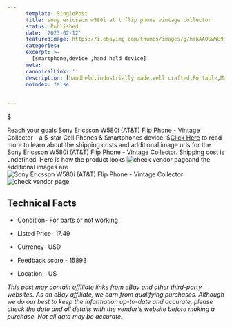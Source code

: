 ```yaml
---
      template: SinglePost
      title: sony ericsson w580i at t flip phone vintage collector
      status: Published
      date: '2023-02-12'
      featuredImage: https://i.ebayimg.com/thumbs/images/g/hYkAAOSwWU9i6VZF/s-l225.jpg
      categories: 
      excerpt: >-
        [smartphone,device ,hand held device]
      meta:
      canonicalLink: ''
      description: [handheld,industrially made,well crafted,Portable,Mobile,Compact,Convenient,Lightweight,Maneuverable,Man-portable,Miniature,Carriable,Hand-held,Light,Holdable,Transportable,Mobile device,Pocket-sized,On-the-go,Wireless,Cordless,Compact size,Convenient size, smartphone,device ,hand held device]
      noindex: false
      
        
---
```

$

Reach your goals Sony Ericsson W580i (AT&T) Flip Phone - Vintage Collector - a 5-star Cell Phones & Smartphones device.
$[Click Here](https://www.ebay.com/itm/144652092171?hash=item21adefc30b%3Ag%3AhYkAAOSwWU9i6VZF&mkevt=1&mkcid=1&mkrid=711-53200-19255-0&campid=%253CePNCampaignId%253E&customid=%253CreferenceId%253E&toolid=10049) to read more to learn about the shipping costs and additional image urls for the Sony Ericsson W580i (AT&T) Flip Phone - Vintage Collector. Shipping cost is undefined. Here is how the product looks ![check vendor page](https://i.ebayimg.com/thumbs/images/g/hYkAAOSwWU9i6VZF/s-l225.jpg)and the additional images are![Sony Ericsson W580i (AT&T) Flip Phone - Vintage Collector](https://i.ebayimg.com/images/g/hYkAAOSwWU9i6VZF/s-l1600.jpg)![check vendor page](https://origin-galleryplus.ebayimg.com/ws/web/144652092171_2_0_1/225x225.jpg,https://origin-galleryplus.ebayimg.com/ws/web/144652092171_3_0_1/225x225.jpg,https://origin-galleryplus.ebayimg.com/ws/web/144652092171_4_0_1/225x225.jpg,https://origin-galleryplus.ebayimg.com/ws/web/144652092171_5_0_1/225x225.jpg,https://origin-galleryplus.ebayimg.com/ws/web/144652092171_6_0_1/225x225.jpg)



 ## Technical Facts 



     
      

 - Condition- For parts or not working 


      

 - Listed Price- 17.49 


      

 - Currency- USD 


      

 - Feedback score - 15893 


      

 - Location - US 


      
      

 *_This post may contain affiliate links from eBay and other third-party websites. As an eBay affiliate, we earn from qualifying purchases. Although we do our best to keep the information up-to-date and accurate, please check the date and all details with the vendor's website before making a purchase. Not all data may be accurate._*






